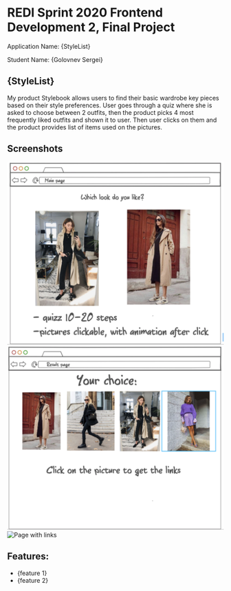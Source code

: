 # REDI Sprint 2020 Frontend Development 2, Final Project

Application Name: {StyleList} 

Student Name: {Golovnev Sergei}

## {StyleList}

My product Stylebook allows users to find their basic wardrobe key pieces based on their style preferences. User goes through a quiz where she is asked to choose between 2 outfits, then the product picks 4 most frequently liked outfits and shown it to user. Then user clicks on them and the product provides list of items used on the pictures.

## Screenshots

![Main Page](docs/index.png)
![Page with results of quiz](docs/result.png)
![Page with links](docs/link.png)

## Features:

- {feature 1}
- {feature 2}
